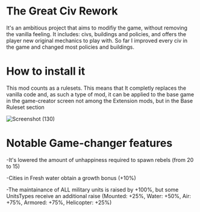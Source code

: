 # The Great Civ Rework
It's an ambitious project that aims to modifiy the game, without removing the vanilla feeling. It includes: civs, buildings and policies, and offers the player new original mechanics to play with.
So far I improved every civ in the game and changed most policies and buildings.



# How to install it
This mod counts as a rulesets. This means that It completly replaces the vanilla code and, as such a type of mod, it can be applied to the base game in the game-creator screen not among the Extension mods, but in the Base Ruleset section

![Screenshot (130)](https://user-images.githubusercontent.com/102094544/220199396-d4b7b514-f521-4c37-8cd9-07aa77811ba0.png)


# Notable Game-changer features

-It's lowered the amount of unhappiness required to spawn rebels (from 20 to 15)

-Cities in Fresh water obtain a growth bonus (+10%)

-The maintainance of ALL military units is raised by +100%, but some UnitsTypes receive an additional raise
 (Mounted: +25%,
 Water: +50%,
 Air: +75%,
 Armored: +75%,
 Helicopter: +25%)
 
 
 
 
